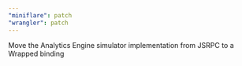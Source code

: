 ```yaml
---
"miniflare": patch
"wrangler": patch
---
```


Move the Analytics Engine simulator implementation from JSRPC to a Wrapped binding

